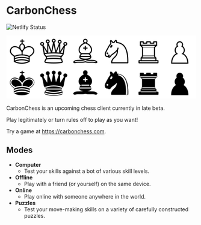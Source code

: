 # CarbonChess

![Netlify Status](https://api.netlify.com/api/v1/badges/8cb9672a-5e8e-4071-9e68-ecd2443fe643/deploy-status)

![Pieces](images/chesspieces.svg)

CarbonChess is an upcoming chess client currently in late beta.

Play legitimately or turn rules off to play as you want!

Try a game at https://carbonchess.com.

## Modes

- **Computer**
  - Test your skills against a bot of various skill levels.
- **Offline**
  - Play with a friend (or yourself) on the same device.
- **Online**
  - Play online with someone anywhere in the world.
- **Puzzles**
  - Test your move-making skills on a variety of carefully constructed puzzles.
